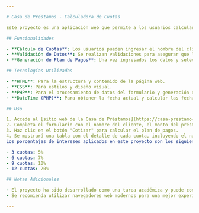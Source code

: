 ```yaml
---

# Casa de Préstamos - Calculadora de Cuotas

Este proyecto es una aplicación web que permite a los usuarios calcular el plan de pagos de un préstamo basado en el monto solicitado y el número de cuotas elegidas. El proyecto ha sido desarrollado por David Mite Zambrano como parte de la Tarea Virtual 5 del curso DSE-08.

## Funcionalidades

- **Cálculo de Cuotas**: Los usuarios pueden ingresar el nombre del cliente, el monto del préstamo y seleccionar el número de cuotas deseadas.
- **Validación de Datos**: Se realizan validaciones para asegurar que los campos requeridos no estén vacíos y que el monto del préstamo sea válido.
- **Generación de Plan de Pagos**: Una vez ingresados los datos y seleccionado el número de cuotas, se genera un plan de pagos que muestra el número de cuota, la fecha de pago y el monto mensual.

## Tecnologías Utilizadas

- **HTML**: Para la estructura y contenido de la página web.
- **CSS**: Para estilos y diseño visual.
- **PHP**: Para el procesamiento de datos del formulario y generación dinámica del plan de pagos.
- **DateTime (PHP)**: Para obtener la fecha actual y calcular las fechas de pago de las cuotas.

## Uso

1. Accede al [sitio web de la Casa de Préstamos](https://casa-prestamo-dmz09.zeabur.app/).
2. Completa el formulario con el nombre del cliente, el monto del préstamo y selecciona el número de cuotas.
3. Haz clic en el botón "Cotizar" para calcular el plan de pagos.
4. Se mostrará una tabla con el detalle de cada cuota, incluyendo el número de cuota, la fecha de pago y el monto mensual.
Los porcentajes de intereses aplicados en este proyecto son los siguientes:

- 3 cuotas: 5%
- 6 cuotas: 7%
- 9 cuotas: 10%
- 12 cuotas: 20%

## Notas Adicionales

- El proyecto ha sido desarrollado como una tarea académica y puede contener limitaciones o áreas de mejora.
- Se recomienda utilizar navegadores web modernos para una mejor experiencia de usuario.

---
```

